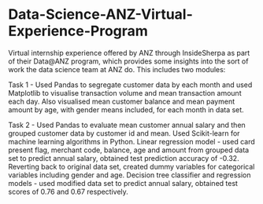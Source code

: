 # Data-Science-ANZ-Virtual-Experience-Program
Virtual internship experience offered by ANZ through InsideSherpa as part of their Data@ANZ program, which provides some insights into the sort of work the data science team at ANZ do.
This includes two modules:

Task 1 - Used Pandas to segregate customer data by each month and used Matplotlib to visualise transaction volume and mean transaction amount each day. Also visualised mean customer balance and mean payment amount by age, with gender means included, for each month in data set.

Task 2 - Used Pandas to evaluate mean customer annual salary and then grouped customer data by customer id and mean. Used Scikit-learn for machine learning algorithms in Python. Linear regression model - used card present flag, merchant code, balance, age and amount from grouped data set to predict annual salary, obtained test prediction accuracy of -0.32. Reverting back to original data set, created dummy variables for categorical variables including gender and age. Decision tree classifier and regression models - used modified data set to predict annual salary, obtained test scores of 0.76 and 0.67 respectively.

